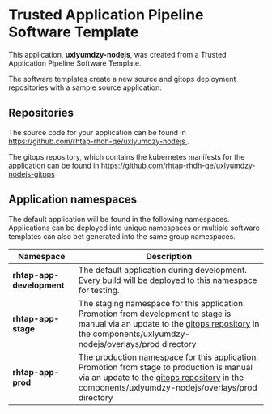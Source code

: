 # Trusted Application Pipeline Software Template

This application, **uxlyumdzy-nodejs**, was created from a Trusted Application Pipeline Software Template.

The software templates create a new source and gitops deployment repositories with a sample source application. 

## Repositories

The source code for your application can be found in [https://github.com/rhtap-rhdh-qe/uxlyumdzy-nodejs ](https://github.com/rhtap-rhdh-qe/uxlyumdzy-nodejs ).
 
The gitops repository, which contains the kubernetes manifests for the application can be found in 
[https://github.com/rhtap-rhdh-qe/uxlyumdzy-nodejs-gitops ](https://github.com/rhtap-rhdh-qe/uxlyumdzy-nodejs-gitops ) 

## Application namespaces 

The default application will be found in the following namespaces. Applications can be deployed into unique namespaces or multiple software templates can also bet generated into the same group namespaces.  

|  Namespace   |  Description   |  
| -------- | -------- |   
| **rhtap-app-development** | The default application during development. Every build will be deployed to this namespace for testing. | 
| **rhtap-app-stage** | The staging namespace for this application. Promotion from development to stage is manual via an update to the [gitops repository](https://github.com/rhtap-rhdh-qe/uxlyumdzy-nodejs-gitops ) in the components/uxlyumdzy-nodejs/overlays/prod directory |  
| **rhtap-app-prod** | The production namespace for this application. Promotion from stage to production is manual via an update to the [gitops repository](https://github.com/rhtap-rhdh-qe/uxlyumdzy-nodejs-gitops ) in the components/uxlyumdzy-nodejs/overlays/prod directory | 